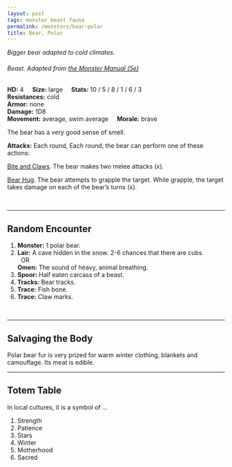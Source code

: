 ```yaml
---
layout: post
tags: monster beast fauna
permalink: /monsters/bear-polar
title: Bear, Polar
---
```


*Bigger bear adapted to cold climates.*

###### Beast. Adapted from [the Monster Manual (5e)](https://5e.tools/book.html#mm)

**HD:** 4  &nbsp; &nbsp;  **Size:** large &nbsp; &nbsp; **Stats:** 10 / 5 / 8 / 1 / 6 / 3  <br>
**Resistances:** cold <br>
**Armor:** none <br>
**Damage:** 1D8 <br>
**Movement:** average, swim average &nbsp; &nbsp; **Morale:** brave <br>

The bear has a very good sense of smell.

**Attacks:** Each round, Each round, the bear can perform one of these actions:

<ins>Bite and Claws</ins>. The bear makes two melee attacks (x).

<ins>Bear Hug</ins>. The bear attempts to grapple the target. While grapple, the target takes damage on each of the bear’s turns (x).

<br>

---

## Random Encounter

1. **Monster:** 1 polar bear.
1. **Lair:** A cave hidden in the snow. 2-6 chances that there are cubs. <br>	&nbsp; OR <br>	**Omen:** The sound of heavy, animal breathing.
1. **Spoor:** Half eaten carcass of a beast.
1. **Tracks:** Bear tracks.
1. **Trace:** Fish bone. 
1. **Trace:** Claw marks.

<br>

---

## Salvaging the Body

Polar bear fur is very prized for warm winter clothing, blankets and camouflage. Its meat is edible.

---

## Totem Table

In local cultures, it is a symbol of ...

1. Strength
1. Patience
1. Stars
1. Winter
1. Motherhood
1. Sacred 
